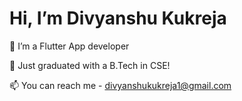 # Hi, I’m Divyanshu Kukreja

👋 I’m a Flutter App developer

🌱  Just graduated with a B.Tech in CSE!

📫 You can reach me - [divyanshukukreja1@gmail.com](mailto:divyanshukukreja1@gmail.com)


<!---
divyanshukukreja/divyanshukukreja is a ✨ special ✨ repository because its `README.md` (this file) appears on your GitHub profile.
You can click the Preview link to take a look at your changes.
--->
